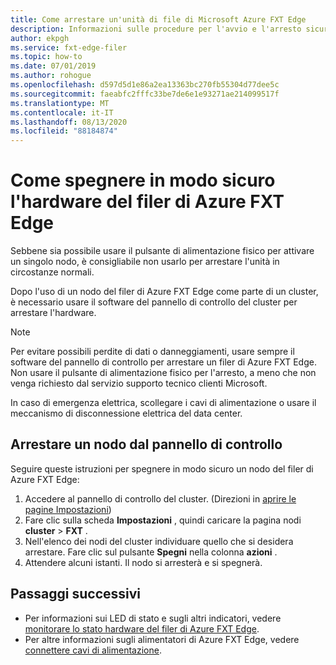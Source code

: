 ```yaml
---
title: Come arrestare un'unità di file di Microsoft Azure FXT Edge
description: Informazioni sulle procedure per l'avvio e l'arresto sicuro di un nodo di filer di Azure FXT Edge usando il software del pannello di controllo del cluster.
author: ekpgh
ms.service: fxt-edge-filer
ms.topic: how-to
ms.date: 07/01/2019
ms.author: rohogue
ms.openlocfilehash: d597d5d1e86a2ea13363bc270fb55304d77dee5c
ms.sourcegitcommit: faeabfc2fffc33be7de6e1e93271ae214099517f
ms.translationtype: MT
ms.contentlocale: it-IT
ms.lasthandoff: 08/13/2020
ms.locfileid: "88184874"
---
```

# <a name="how-to-safely-power-off-azure-fxt-edge-filer-hardware"></a>Come spegnere in modo sicuro l'hardware del filer di Azure FXT Edge

Sebbene sia possibile usare il pulsante di alimentazione fisico per attivare un singolo nodo, è consigliabile non usarlo per arrestare l'unità in circostanze normali.

Dopo l'uso di un nodo del filer di Azure FXT Edge come parte di un cluster, è necessario usare il software del pannello di controllo del cluster per arrestare l'hardware. 

> [!NOTE] 
> Per evitare possibili perdite di dati o danneggiamenti, usare sempre il software del pannello di controllo per arrestare un filer di Azure FXT Edge. Non usare il pulsante di alimentazione fisico per l'arresto, a meno che non venga richiesto dal servizio supporto tecnico clienti Microsoft.
> 
> In caso di emergenza elettrica, scollegare i cavi di alimentazione o usare il meccanismo di disconnessione elettrica del data center.

## <a name="shut-down-a-node-from-the-control-panel"></a>Arrestare un nodo dal pannello di controllo

Seguire queste istruzioni per spegnere in modo sicuro un nodo del filer di Azure FXT Edge:

1. Accedere al pannello di controllo del cluster. (Direzioni in [aprire le pagine Impostazioni](fxt-cluster-create.md#open-the-settings-pages))
1. Fare clic sulla scheda **Impostazioni** , quindi caricare la pagina nodi **cluster**  >  **FXT** .
1. Nell'elenco dei nodi del cluster individuare quello che si desidera arrestare. Fare clic sul pulsante **Spegni** nella colonna **azioni** . 
1. Attendere alcuni istanti. Il nodo si arresterà e si spegnerà.

## <a name="next-steps"></a>Passaggi successivi

* Per informazioni sui LED di stato e sugli altri indicatori, vedere [monitorare lo stato hardware del filer di Azure FXT Edge](fxt-monitor.md).
* Per altre informazioni sugli alimentatori di Azure FXT Edge, vedere [connettere cavi di alimentazione](fxt-network-power.md#connect-power-cables).
